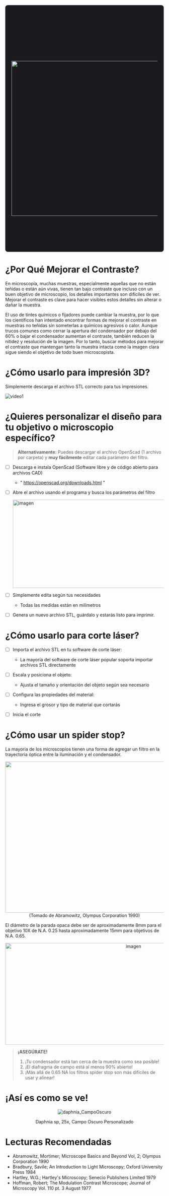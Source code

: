 <div align="center">
<div style="background-color: #1a1b1e; padding: 20px; border-radius: 8px; margin-bottom: 20px;">

# Filtros de Campo Oscuro DIY

Un filtro de código abierto para configuración personalizada de campo oscuro que puede adaptarse a cualquier microscopio compuesto. 🔬🔬


<img width="596" height="492" alt="campoOscuro" src="https://github.com/user-attachments/assets/7791672a-8085-40e6-8876-64e5ee794fde" />


Este diseño impreso en 3D/cortado con láser está creado para técnicas de iluminación de contraste, dirigido a entusiastas y profesionales de la microscopía.

<hr>
</div>
<div align="left">
 
# ¿Por Qué Mejorar el Contraste?
En microscopía, muchas muestras, especialmente aquellas que no están teñidas o están aún vivas, tienen tan bajo contraste que incluso con un buen objetivo de microscopio, los detalles importantes son difíciles de ver. Mejorar el contraste es clave para hacer visibles estos detalles sin alterar o dañar la muestra.

El uso de tintes químicos o fijadores puede cambiar la muestra, por lo que los científicos han intentado encontrar formas de mejorar el contraste en muestras no teñidas sin someterlas a químicos agresivos o calor. Aunque trucos comunes como cerrar la apertura del condensador por debajo del 60% o bajar el condensador aumentan el contraste, también reducen la nitidez y resolución de la imagen. Por lo tanto, buscar métodos para mejorar el contraste que mantengan tanto la muestra intacta como la imagen clara sigue siendo el objetivo de todo buen microscopista.

# ¿Cómo usarlo para impresión 3D?


Simplemente descarga el archivo STL correcto para tus impresiones.



![video1](https://github.com/user-attachments/assets/3f7def72-e6ca-41c2-bca9-49981f7a2a8b)


<div align="left">
 
# ¿Quieres personalizar el diseño para tu objetivo o microscopio específico?

> **Alternativamente:**
>  Puedes descargar el archivo OpenScad (1 archivo por carpeta) y **muy fácilmente** editar cada parámetro del filtro.
 
- [ ] Descarga e instala OpenScad (Software libre y de código abierto para archivos CAD)
   - " https://openscad.org/downloads.html "
- [ ] Abre el archivo usando el programa y busca los parámetros del filtro

    <img width="800" height="280" alt="imagen" src="https://github.com/user-attachments/assets/2b5b19a5-1e32-407a-8524-bd4192ad69ff" />

- [ ] Simplemente edita según tus necesidades
   - Todas las medidas están en milímetros
- [ ] Genera un nuevo archivo STL, guárdalo y estarás listo para imprimir.



# ¿Cómo usarlo para corte láser?

- [ ] Importa el archivo STL en tu software de corte láser:
   - La mayoría del software de corte láser popular soporta importar archivos STL directamente

- [ ] Escala y posiciona el objeto:
   - Ajusta el tamaño y orientación del objeto según sea necesario

- [ ] Configura las propiedades del material:
   - Ingresa el grosor y tipo de material que cortarás
- [ ] Inicia el corte

# ¿Cómo usar un spider stop?

La mayoría de los microscopios tienen una forma de agregar un filtro en la trayectoria óptica entre la iluminación y el condensador.

</div>
<div align="center">

<img width="1500" height="480" alt="imagen" src="https://github.com/user-attachments/assets/11bfb982-eb0a-4e83-ace3-359706c6d1ca" />
(Tomado de Abramowitz, Olympus Corporation 1990)

</div>
<div align="left">
 

El diámetro de la parada opaca debe ser de aproximadamente 8mm para el objetivo 10X de N.A. 0.25 hasta aproximadamente 15mm para objetivos de N.A. 0.65.


</div>
<div align="center">

<img width="800" height="323" alt="imagen" src="https://github.com/user-attachments/assets/710ad9fb-9744-4053-99a7-2c357e4416d7" />

</div>
<div align="left">

> **¡ASEGÚRATE!**
>  1. ¡Tu condensador está tan cerca de la muestra como sea posible!
>  2. ¡El diafragma de campo está al menos 90% abierto!
>  3. ¡Más allá de 0.65 NA los filtros spider stop son más difíciles de usar y alinear!

# ¡Así es como se ve!

</div>
<div align="center">

![daphnia_CampoOscuro](https://github.com/user-attachments/assets/f4cad830-730c-4dc8-8664-54d7b1bbb2bf)

Daphnia sp, 25x, Campo Oscuro Personalizado


</div>
<div align="left">

# Lecturas Recomendadas
   - Abramowitz, Mortimer; Microscope Basics and Beyond Vol, 2; Olympus Corporation 1990
   - Bradbury, Savile; An Introduction to Light Microscopy; Oxford University Press 1984
   - Hartley, W.G.; Hartley's Microscopy; Senecio Publishers Limited 1979
   - Hoffman, Robert; The Modulation Contrast Microscope; Journal of Microscopy Vol. 110 pt. 3 August 1977
